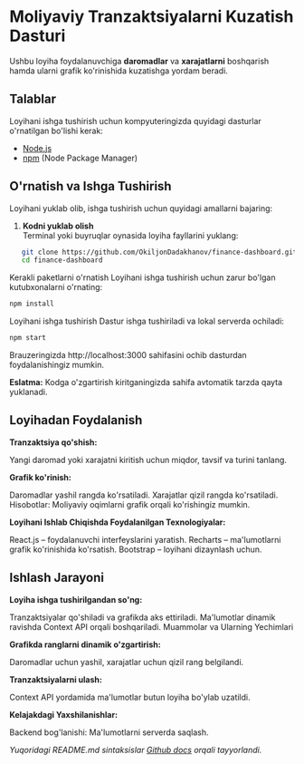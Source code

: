 # Moliyaviy Tranzaktsiyalarni Kuzatish Dasturi

Ushbu loyiha foydalanuvchiga **daromadlar** va **xarajatlarni** boshqarish hamda ularni grafik ko'rinishida kuzatishga yordam beradi.

## Talablar

Loyihani ishga tushirish uchun kompyuteringizda quyidagi dasturlar o'rnatilgan bo'lishi kerak:

- [Node.js](https://nodejs.org/)
- [npm](https://www.npmjs.com/) (Node Package Manager)

## O'rnatish va Ishga Tushirish

Loyihani yuklab olib, ishga tushirish uchun quyidagi amallarni bajaring:

1. **Kodni yuklab olish**  
   Terminal yoki buyruqlar oynasida loyiha fayllarini yuklang:

```bash
   git clone https://github.com/OkiljonDadakhanov/finance-dashboard.git
   cd finance-dashboard
```

Kerakli paketlarni o'rnatish
Loyihani ishga tushirish uchun zarur bo'lgan kutubxonalarni o'rnating:

```bash
npm install
```

Loyihani ishga tushirish
Dastur ishga tushiriladi va lokal serverda ochiladi:

```bash
npm start
```

Brauzeringizda http://localhost:3000 sahifasini ochib dasturdan foydalanishingiz mumkin.

**Eslatma:** Kodga o'zgartirish kiritganingizda sahifa avtomatik tarzda qayta yuklanadi.

## Loyihadan Foydalanish

**Tranzaktsiya qo'shish:**

Yangi daromad yoki xarajatni kiritish uchun miqdor, tavsif va turini tanlang.

**Grafik ko'rinish:**

Daromadlar yashil rangda ko'rsatiladi.
Xarajatlar qizil rangda ko'rsatiladi.
Hisobotlar: Moliyaviy oqimlarni grafik orqali ko'rishingiz mumkin.

**Loyihani Ishlab Chiqishda Foydalanilgan Texnologiyalar:**

React.js – foydalanuvchi interfeyslarini yaratish.
Recharts – ma'lumotlarni grafik ko'rinishida ko'rsatish.
Bootstrap – loyihani dizaynlash uchun.

## Ishlash Jarayoni

**Loyiha ishga tushirilgandan so'ng:**

Tranzaktsiyalar qo'shiladi va grafikda aks ettiriladi.
Ma'lumotlar dinamik ravishda Context API orqali boshqariladi.
Muammolar va Ularning Yechimlari

**Grafikda ranglarni dinamik o'zgartirish:**

Daromadlar uchun yashil, xarajatlar uchun qizil rang belgilandi.

**Tranzaktsiyalarni ulash:**

Context API yordamida ma'lumotlar butun loyiha bo'ylab uzatildi.

**Kelajakdagi Yaxshilanishlar:**

Backend bog'lanishi: Ma'lumotlarni serverda saqlash.

_Yuqoridagi README.md sintaksislar [Github docs](#https://docs.github.com/en/get-started/writing-on-github/getting-started-with-writing-and-formatting-on-github/basic-writing-and-formatting-syntax) orqali tayyorlandi._

